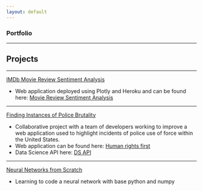 ```yaml
---
layout: default
---
```


### Portfolio
---

## Projects
---

[IMDb Movie Review Sentiment Analysis](./_posts/2020-03-01-Movie-Review-Sentiment-Analysis.md)
- Web application deployed using Plotly and Heroku and can be found here: [Movie Review Sentiment Analysis](https://sentiment-movies-reviews.herokuapp.com/)

---
[Finding Instances of Police Brutality](./_posts/2020-11-18-Finding-Instances-of-Police-Use-of-Force.md)
- Collaborative project with a team of developers working to improve a web application used to highlight incidents of police use of force within the United States.
- Web application can be found here: [Human rights first](https://www.b.humanrightsfirst.dev/)
- Data Science API here: [DS API](https://b-ds.humanrightsfirst.dev/)

---
[Neural Networks from Scratch](./_posts/2020-09-25-Learning-About-Neural-Networks.md)
- Learning to code a neural network with base python and numpy

